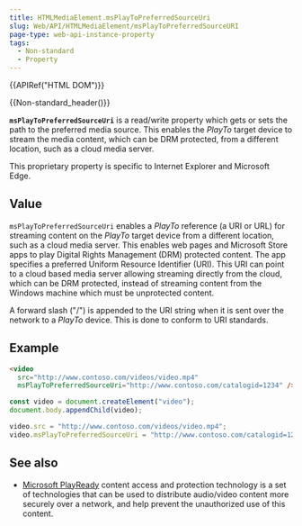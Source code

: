 ```yaml
---
title: HTMLMediaElement.msPlayToPreferredSourceUri
slug: Web/API/HTMLMediaElement/msPlayToPreferredSourceURI
page-type: web-api-instance-property
tags:
  - Non-standard
  - Property
---
```


{{APIRef("HTML DOM")}}

{{Non-standard_header()}}

**`msPlayToPreferredSourceUri`** is a read/write property which
gets or sets the path to the preferred media source. This enables the _PlayTo_
target device to stream the media content, which can be DRM protected, from a different
location, such as a cloud media server.

This proprietary property is specific to Internet Explorer and Microsoft Edge.

## Value

`msPlayToPreferredSourceUri` enables a _PlayTo_
reference (a URI or URL) for streaming content on the _PlayTo_ target device from
a different location, such as a cloud media server. This enables web pages and Microsoft
Store apps to play Digital Rights Management (DRM) protected content. The app specifies
a preferred Uniform Resource Identifier (URI). This URI can point to a cloud based media
server allowing streaming directly from the cloud, which can be DRM protected, instead
of streaming content from the Windows machine which must be unprotected content.

A forward slash ("/") is appended to the URI string when it is sent over the network to
a _PlayTo_ device. This is done to conform to URI standards.

## Example

```html
<video
  src="http://www.contoso.com/videos/video.mp4"
  msPlayToPreferredSourceUri="http://www.contoso.com/catalogid=1234" />
```

```js
const video = document.createElement("video");
document.body.appendChild(video);

video.src = "http://www.contoso.com/videos/video.mp4";
video.msPlayToPreferredSourceUri = "http://www.contoso.com/catalogid=1234";
```

## See also

- [Microsoft PlayReady](https://docs.microsoft.com/playready/)
  content access and protection technology is a set of technologies that can be used to
  distribute audio/video content more securely over a network, and help prevent the
  unauthorized use of this content.
